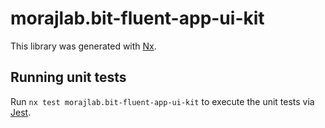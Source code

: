 # morajlab.bit-fluent-app-ui-kit

This library was generated with [Nx](https://nx.dev).

## Running unit tests

Run `nx test morajlab.bit-fluent-app-ui-kit` to execute the unit tests via [Jest](https://jestjs.io).
